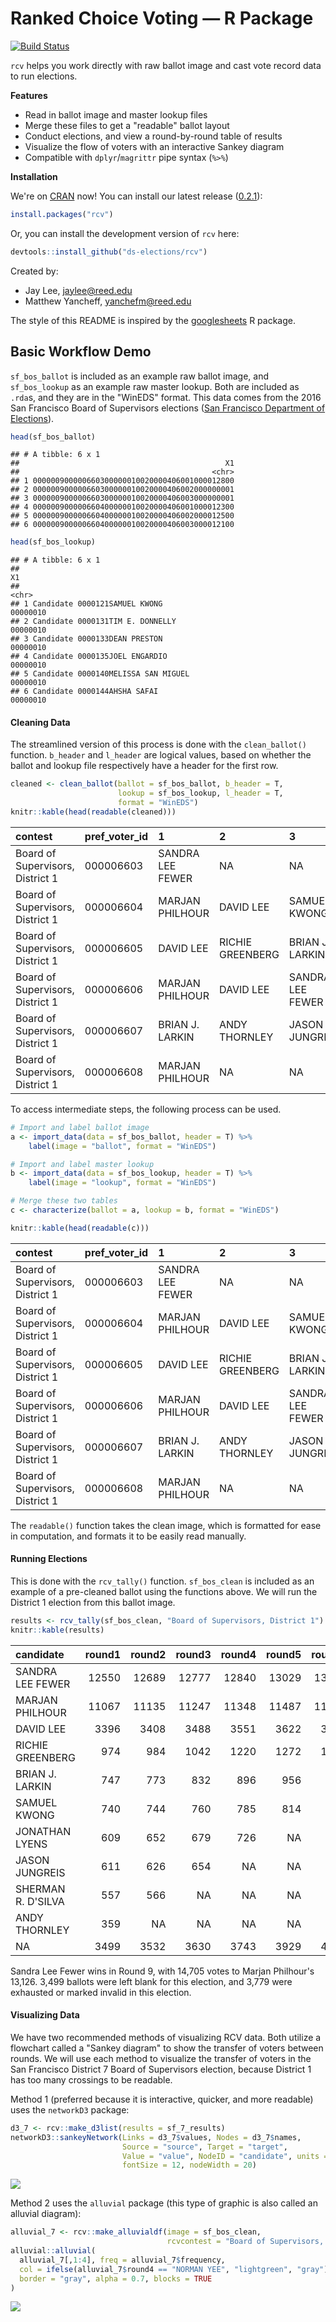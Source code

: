 
Ranked Choice Voting — R Package
================================

[![Build Status](https://travis-ci.org/ds-elections/rcv.svg?branch=master)](https://travis-ci.org/ds-elections/rcv)

`rcv` helps you work directly with raw ballot image and cast vote record data to run elections.

**Features**

-   Read in ballot image and master lookup files
-   Merge these files to get a "readable" ballot layout
-   Conduct elections, and view a round-by-round table of results
-   Visualize the flow of voters with an interactive Sankey diagram
-   Compatible with `dplyr`/`magrittr` pipe syntax (`%>%`)

**Installation**

We're on [CRAN](https://cran.r-project.org/package=rcv) now! You can install our latest release ([0.2.1](NEWS.md)):

``` r
install.packages("rcv")
```

Or, you can install the development version of `rcv` here:

``` r
devtools::install_github("ds-elections/rcv")
```

Created by:

-   Jay Lee, <jaylee@reed.edu>
-   Matthew Yancheff, <yanchefm@reed.edu>

The style of this README is inspired by the [googlesheets](%22github.com/jennybc/googlesheets%22) R package.

Basic Workflow Demo
-------------------

`sf_bos_ballot` is included as an example raw ballot image, and `sf_bos_lookup` as an example raw master lookup. Both are included as `.rda`s, and they are in the "WinEDS" format. This data comes from the 2016 San Francisco Board of Supervisors elections ([San Francisco Department of Elections](http://www.sfelections.org/results/20161108/#english_detail)).

``` r
head(sf_bos_ballot)
```

    ## # A tibble: 6 x 1
    ##                                              X1
    ##                                           <chr>
    ## 1 000000900000660300000010020000406001000012800
    ## 2 000000900000660300000010020000406002000000001
    ## 3 000000900000660300000010020000406003000000001
    ## 4 000000900000660400000010020000406001000012300
    ## 5 000000900000660400000010020000406002000012500
    ## 6 000000900000660400000010020000406003000012100

``` r
head(sf_bos_lookup)
```

    ## # A tibble: 6 x 1
    ##                                                                            X1
    ##                                                                         <chr>
    ## 1 Candidate 0000121SAMUEL KWONG                                      00000010
    ## 2 Candidate 0000131TIM E. DONNELLY                                   00000010
    ## 3 Candidate 0000133DEAN PRESTON                                      00000010
    ## 4 Candidate 0000135JOEL ENGARDIO                                     00000010
    ## 5 Candidate 0000140MELISSA SAN MIGUEL                                00000010
    ## 6 Candidate 0000144AHSHA SAFAI                                       00000010

#### Cleaning Data

The streamlined version of this process is done with the `clean_ballot()` function. `b_header` and `l_header` are logical values, based on whether the ballot and lookup file respectively have a header for the first row.

``` r
cleaned <- clean_ballot(ballot = sf_bos_ballot, b_header = T, 
                        lookup = sf_bos_lookup, l_header = T, 
                        format = "WinEDS")
knitr::kable(head(readable(cleaned)))
```

| contest                          | pref\_voter\_id | 1                | 2                | 3                |
|:---------------------------------|:----------------|:-----------------|:-----------------|:-----------------|
| Board of Supervisors, District 1 | 000006603       | SANDRA LEE FEWER | NA               | NA               |
| Board of Supervisors, District 1 | 000006604       | MARJAN PHILHOUR  | DAVID LEE        | SAMUEL KWONG     |
| Board of Supervisors, District 1 | 000006605       | DAVID LEE        | RICHIE GREENBERG | BRIAN J. LARKIN  |
| Board of Supervisors, District 1 | 000006606       | MARJAN PHILHOUR  | DAVID LEE        | SANDRA LEE FEWER |
| Board of Supervisors, District 1 | 000006607       | BRIAN J. LARKIN  | ANDY THORNLEY    | JASON JUNGREIS   |
| Board of Supervisors, District 1 | 000006608       | MARJAN PHILHOUR  | NA               | NA               |

To access intermediate steps, the following process can be used.

``` r
# Import and label ballot image
a <- import_data(data = sf_bos_ballot, header = T) %>%
    label(image = "ballot", format = "WinEDS")

# Import and label master lookup
b <- import_data(data = sf_bos_lookup, header = T) %>%
    label(image = "lookup", format = "WinEDS")

# Merge these two tables
c <- characterize(ballot = a, lookup = b, format = "WinEDS")

knitr::kable(head(readable(c)))
```

| contest                          | pref\_voter\_id | 1                | 2                | 3                |
|:---------------------------------|:----------------|:-----------------|:-----------------|:-----------------|
| Board of Supervisors, District 1 | 000006603       | SANDRA LEE FEWER | NA               | NA               |
| Board of Supervisors, District 1 | 000006604       | MARJAN PHILHOUR  | DAVID LEE        | SAMUEL KWONG     |
| Board of Supervisors, District 1 | 000006605       | DAVID LEE        | RICHIE GREENBERG | BRIAN J. LARKIN  |
| Board of Supervisors, District 1 | 000006606       | MARJAN PHILHOUR  | DAVID LEE        | SANDRA LEE FEWER |
| Board of Supervisors, District 1 | 000006607       | BRIAN J. LARKIN  | ANDY THORNLEY    | JASON JUNGREIS   |
| Board of Supervisors, District 1 | 000006608       | MARJAN PHILHOUR  | NA               | NA               |

The `readable()` function takes the clean image, which is formatted for ease in computation, and formats it to be easily read manually.

#### Running Elections

This is done with the `rcv_tally()` function. `sf_bos_clean` is included as an example of a pre-cleaned ballot using the functions above. We will run the District 1 election from this ballot image.

``` r
results <- rcv_tally(sf_bos_clean, "Board of Supervisors, District 1")
knitr::kable(results)
```

| candidate          |  round1|  round2|  round3|  round4|  round5|  round6|  round7|  round8|  round9|
|:-------------------|-------:|-------:|-------:|-------:|-------:|-------:|-------:|-------:|-------:|
| SANDRA LEE FEWER   |   12550|   12689|   12777|   12840|   13029|   13093|   13225|   13354|   14705|
| MARJAN PHILHOUR    |   11067|   11135|   11247|   11348|   11487|   11680|   11837|   12086|   13126|
| DAVID LEE          |    3396|    3408|    3488|    3551|    3622|    3857|    3961|    4093|      NA|
| RICHIE GREENBERG   |     974|     984|    1042|    1220|    1272|    1386|    1508|      NA|      NA|
| BRIAN J. LARKIN    |     747|     773|     832|     896|     956|     997|      NA|      NA|      NA|
| SAMUEL KWONG       |     740|     744|     760|     785|     814|      NA|      NA|      NA|      NA|
| JONATHAN LYENS     |     609|     652|     679|     726|      NA|      NA|      NA|      NA|      NA|
| JASON JUNGREIS     |     611|     626|     654|      NA|      NA|      NA|      NA|      NA|      NA|
| SHERMAN R. D'SILVA |     557|     566|      NA|      NA|      NA|      NA|      NA|      NA|      NA|
| ANDY THORNLEY      |     359|      NA|      NA|      NA|      NA|      NA|      NA|      NA|      NA|
| NA                 |    3499|    3532|    3630|    3743|    3929|    4096|    4578|    5576|    7278|

Sandra Lee Fewer wins in Round 9, with 14,705 votes to Marjan Philhour's 13,126. 3,499 ballots were left blank for this election, and 3,779 were exhausted or marked invalid in this election.

#### Visualizing Data

We have two recommended methods of visualizing RCV data. Both utilize a flowchart called a "Sankey diagram" to show the transfer of voters between rounds. We will use each method to visualize the transfer of voters in the San Francisco District 7 Board of Supervisors election, because District 1 has too many crossings to be readable.

Method 1 (preferred because it is interactive, quicker, and more readable) uses the `networkD3` package:

``` r
d3_7 <- rcv::make_d3list(results = sf_7_results)
networkD3::sankeyNetwork(Links = d3_7$values, Nodes = d3_7$names,
                         Source = "source", Target = "target",
                         Value = "value", NodeID = "candidate", units = "voters",
                         fontSize = 12, nodeWidth = 20)
```

![](Sankey.png)

Method 2 uses the `alluvial` package (this type of graphic is also called an alluvial diagram):

``` r
alluvial_7 <- rcv::make_alluvialdf(image = sf_bos_clean,
                                   rcvcontest = "Board of Supervisors, District 7")
alluvial::alluvial(
  alluvial_7[,1:4], freq = alluvial_7$frequency,
  col = ifelse(alluvial_7$round4 == "NORMAN YEE", "lightgreen", "gray"),
  border = "gray", alpha = 0.7, blocks = TRUE
)
```

![](README_files/figure-markdown_github-ascii_identifiers/unnamed-chunk-8-1.png)
